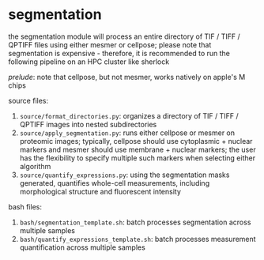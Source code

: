 # segmentation

the segmentation module will process an entire directory of TIF / TIFF / QPTIFF files using either mesmer or cellpose; please note that segmentation is expensive - therefore, it is recommended to run the following pipeline on an HPC cluster like sherlock

*prelude*: note that cellpose, but not mesmer, works natively on apple's M chips

source files:

1. `source/format_directories.py`: organizes a directory of TIF / TIFF / QPTIFF images into nested subdirectories
2. `source/apply_segmentation.py`: runs either cellpose or mesmer on proteomic images; typically, cellpose should use cytoplasmic + nuclear markers and mesmer should use membrane + nuclear markers; the user has the flexibility to specify multiple such markers when selecting either algorithm
3. `source/quantify_expressions.py`: using the segmentation masks generated, quantifies whole-cell measurements, including morphological structure and fluorescent intensity

bash files:

1. `bash/segmentation_template.sh`: batch processes segmentation across multiple samples 
2. `bash/quantify_expressions_template.sh`: batch processes measurement quantification across multiple samples